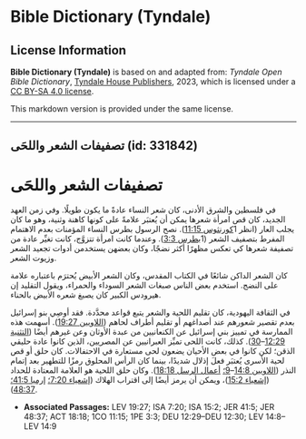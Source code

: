 # Bible Dictionary (Tyndale)

## License Information

**Bible Dictionary (Tyndale)** is based on and adapted from: _Tyndale Open Bible Dictionary_, [Tyndale House Publishers](https://tyndaleopenresources.com/), 2023, which is licensed under a [CC BY-SA 4.0 license](https://creativecommons.org/licenses/by-sa/4.0/legalcode.en).

This markdown version is provided under the same license.



--------------------------------

## تصفيفات الشعر واللحَى (id: 331842)

تصفيفات الشعر واللحَى
=====================

في فلسطين والشرق الأدنى، كان شعر النساء عادةً ما يكون طويلًا. وفي زمن العهد الجديد، كان قص امرأة شعرها يمكن أن يُعتبَر علامةً على كونها كاهنة وثنية، وهو ما كان يجلب العار (انظر 1[كورنثوس 11:15](https://ref.ly/1Cor11:15)). نصح الرسول بطرس النساء المؤمنات بعدم الاهتمام المفرط بتصفيف الشعر (1[بطرس 3:3](https://ref.ly/1Pet3:3)). وعندما كانت امرأة تتزوَّج، كانت تغيِّر عادة من تصفيفة شعرها كي تعكس مظهرًا أكثر نضجًا، وكان بعضهن يستخدمن أدوات تجعيد الشعر وزيوت الشعر.

كان الشعر الداكن شائعًا في الكتاب المقدس، وكان الشعر الأبيض يُحترَم باعتباره علامة على النضج. استخدم بعض الناس صبغات الشعر السوداء والحمراء، ويقول التقليد إن هيرودس الكبير كان يصبغ شعره الأبيض بالحناء.

في الثقافة اليهودية، كان تقليم اللحية والشعر يتبع قواعد محدَّدة. فقد أوصِي بنو إسرائيل بعدم تقصير شعورهم عند أصداغهم أو تقليم أطراف لحاهم ([اللاويين 19:27](https://ref.ly/Lev19:27)). أسهمت هذه الممارسة في تمييز بني إسرائيل عن الكنعانيين من عبدة الأوثان وعن غيرهم أيضًا ([التثنية 12:29](https://ref.ly/Deut12:29-Deut12:30)–[30](https://ref.ly/Deut12:29-Deut12:30)). كذلك، كانت اللحى تميِّز العبرانيين عن المصريين، الذين كانوا عادة حليقي الذقن؛ لكن كانوا في بعض الأحيان يضعون لحى مستعارة في الاحتفالات. كان حلق أو قص لحية الأسرى يُعتبَر فعلَ إذلال شديدًا، بينما كان الرأس المحلوق رمزًا للتطهير بعد إتمام النذر ([اللاويين 14:8](https://ref.ly/Lev14:8-Lev14:9)–[9؛](https://ref.ly/Lev14:8-Lev14:9) [أعمال الرسل 18:18](https://ref.ly/Acts18:18)). وكان حلق اللحية هو العلامة المعتادة للحداد ([إشعياء 15:2](https://ref.ly/Isa15:2))، ويمكن أن يرمز أيضًا إلى اقتراب الهلاك ([إشعياء 7:20؛](https://ref.ly/Isa7:20) [إرميا 41:5؛](https://ref.ly/Jer41:5) [48:37](https://ref.ly/Jer48:37)).

* **Associated Passages:** LEV 19:27; ISA 7:20; ISA 15:2; JER 41:5; JER 48:37; ACT 18:18; 1CO 11:15; 1PE 3:3; DEU 12:29–DEU 12:30; LEV 14:8–LEV 14:9

